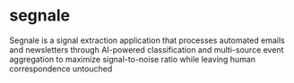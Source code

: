 # segnale
Segnale is a signal extraction application that processes automated emails and newsletters through AI-powered classification and multi-source event aggregation to maximize signal-to-noise ratio while leaving human correspondence untouched
